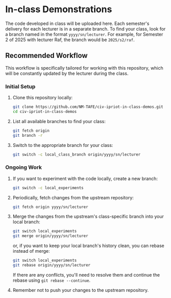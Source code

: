 # In-class Demonstrations

The code developed in class will be uploaded here. Each semester's delivery for each lecturer is in a separate branch. To find your class, look for a branch named in the format `yyyy/sn/lecturer`. For example, for Semester 2 of 2025 with lecturer Raf, the branch would be `2025/s2/raf`.

## Recommended Workflow

This workflow is specifically tailored for working with this repository, which will be constantly updated by the lecturer during the class.

### Initial Setup

1. Clone this repository locally:

    ```bash
    git clone https://github.com/NM-TAFE/civ-ipriot-in-class-demos.git
    cd civ-ipriot-in-class-demos
    ```

2. List all available branches to find your class:

    ```bash
    git fetch origin
    git branch -r
    ```

3. Switch to the appropriate branch for your class:

    ```bash
    git switch -c local_class_branch origin/yyyy/sn/lecturer
    ```

### Ongoing Work

1. If you want to experiment with the code locally, create a new branch:

    ```bash
    git switch -c local_experiments
    ```

2. Periodically, fetch changes from the upstream repository:

    ```bash
    git fetch origin yyyy/sn/lecturer
    ```

3. Merge the changes from the upstream's class-specific branch into your local branch:

    ```bash
    git switch local_experiments
    git merge origin/yyyy/sn/lecturer
    ```

    or, if you want to keep your local branch's history clean, you can rebase instead of merge:

    ```bash
    git switch local_experiments
    git rebase origin/yyyy/sn/lecturer
    ```

    If there are any conflicts, you'll need to resolve them and continue the rebase using `git rebase --continue`.

4. Remember not to push your changes to the upstream repository.
